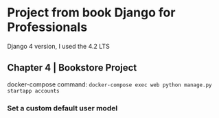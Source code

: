 # Project from book Django for Professionals
Django 4 version, I used the 4.2 LTS

## Chapter 4 | Bookstore Project
docker-compose command: `docker-compose exec web python manage.py startapp accounts`

### Set a custom default user model